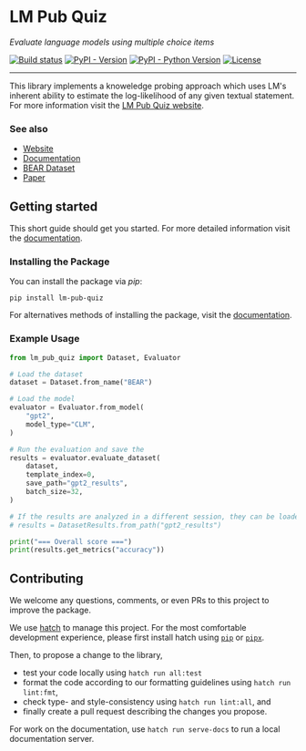 # LM Pub Quiz
*Evaluate language models using multiple choice items*


[![Build status](https://img.shields.io/github/actions/workflow/status/lm-pub-quiz/lm-pub-quiz/test.yml?logo=github&label=Tests)](https://github.com/lm-pub-quiz/lm-pub-quiz/actions)
[![PyPI - Version](https://img.shields.io/pypi/v/lm-pub-quiz.svg?logo=pypi&label=Version&logoColor=gold)](https://pypi.org/project/lm-pub-quiz/)
[![PyPI - Python Version](https://img.shields.io/pypi/pyversions/lm-pub-quiz?logo=python&label=Python&logoColor=gold)](https://pypi.org/project/lm-pub-quiz/)
[![License](https://img.shields.io/github/license/lm-pub-quiz/lm-pub-quiz?logo=pypi&logoColor=gold)](https://github.com/lm-pub-quiz/lm-pub-quiz/blob/main/LICENSE)

---

This library implements a knoweledge probing approach which uses LM's inherent ability to estimate the log-likelihood of any given textual statement.
For more information visit the [LM Pub Quiz website](https://lm-pub-quiz.github.io/).

### See also
- [Website](https://lm-pub-quiz.github.io/)
- [Documentation](https://lm-pub-quiz.github.io/lm-pub-quiz)
- [BEAR Dataset](https://github.com/lm-pub-quiz/BEAR)
- [Paper](https://arxiv.org/abs/2404.04113)


## Getting started

This short guide should get you started. For more detailed information visit the [documentation](https://lm-pub-quiz.github.io/lm-pub-quiz). 

### Installing the Package

You can install the package via *pip*:

```shell
pip install lm-pub-quiz
```

For alternatives methods of installing the package, visit the [documentation](https://lm-pub-quiz.github.io/lm-pub-quiz).


### Example Usage

```python
from lm_pub_quiz import Dataset, Evaluator

# Load the dataset
dataset = Dataset.from_name("BEAR")

# Load the model
evaluator = Evaluator.from_model(
    "gpt2",
    model_type="CLM",
)

# Run the evaluation and save the
results = evaluator.evaluate_dataset(
    dataset,
    template_index=0,
    save_path="gpt2_results",
    batch_size=32,
)

# If the results are analyzed in a different session, they can be loaded from the file system
# results = DatasetResults.from_path("gpt2_results")

print("=== Overall score ===")
print(results.get_metrics("accuracy"))
```


## Contributing
We welcome any questions, comments, or even PRs to this project to improve the package.

We use [hatch](https://hatch.pypa.io) to manage this project. For the most comfortable development experience, please first install hatch using [`pip`](https://hatch.pypa.io/latest/install/#pipx) or [`pipx`](https://hatch.pypa.io/latest/install/#pipx).

Then, to propose a change to the library,

- test your code locally using `hatch run all:test`
- format the code according to our formatting guidelines using `hatch run lint:fmt`,
- check type- and style-consistency using `hatch run lint:all`, and
- finally create a pull request describing the changes you propose.

For work on the documentation, use `hatch run serve-docs` to run a local documentation server.
